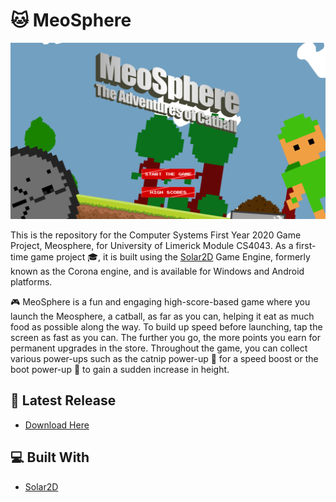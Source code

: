 # 🐱 MeoSphere
<p align="center">
  <img src="https://github.com/Metagawa/MeoSphere/blob/master/images/meosphere.png" alt="Meosphere" width="720">
</p>

This is the repository for the Computer Systems First Year 2020 Game Project, Meosphere, for University of Limerick Module CS4043. As a first-time game project 🎓, it is built using the [Solar2D](https://solar2d.com/) Game Engine, formerly known as the Corona engine, and is available for Windows and Android platforms.

🎮 MeoSphere is a fun and engaging high-score-based game where you launch the Meosphere, a catball, as far as you can, helping it eat as much food as possible along the way. To build up speed before launching, tap the screen as fast as you can. The further you go, the more points you earn for permanent upgrades in the store. Throughout the game, you can collect various power-ups such as the catnip power-up 🌿 for a speed boost or the boot power-up 👢 to gain a sudden increase in height.

## 🚀 Latest Release
- [Download Here](https://github.com/Metagawa/Misbits-2D-Game-Project/releases/latest)

## 💻 Built With
- [Solar2D](https://solar2d.com/)
